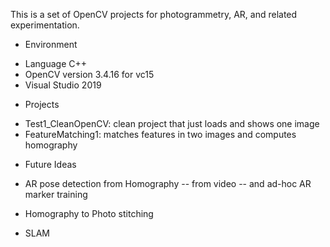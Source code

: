 This is a set of OpenCV projects for photogrammetry, AR, and related experimentation.

* Environment
- Language C++
- OpenCV version 3.4.16 for vc15
- Visual Studio 2019

* Projects
- Test1_CleanOpenCV: clean project that just loads and shows one image
- FeatureMatching1: matches features in two images and computes homography


* Future Ideas
- AR pose detection from Homography
-- from video
-- and ad-hoc AR marker training

- Homography to Photo stitching

- SLAM

